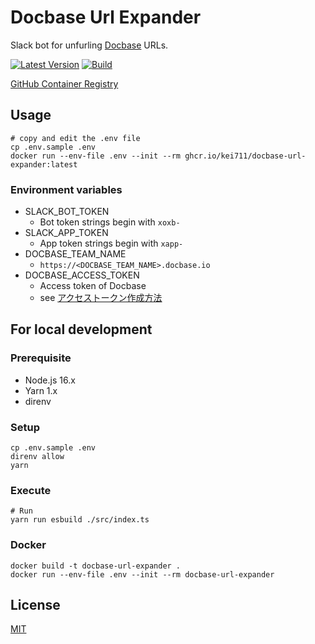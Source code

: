 # Docbase Url Expander

Slack bot for unfurling [Docbase](https://docbase.io) URLs.

[![Latest Version](https://img.shields.io/github/v/release/kei711/docbase-url-expander)](https://github.com/kei711/docbase-url-expander/releases)
[![Build](https://github.com/kei711/docbase-url-expander/actions/workflows/main.yml/badge.svg)](https://github.com/kei711/docbase-url-expander/actions/workflows/main.yml)

[GitHub Container Registry](https://github.com/kei711/docbase-url-expander/pkgs/container/docbase-url-expander)

## Usage

```shell
# copy and edit the .env file
cp .env.sample .env
docker run --env-file .env --init --rm ghcr.io/kei711/docbase-url-expander:latest
```

### Environment variables

- SLACK_BOT_TOKEN
  - Bot token strings begin with `xoxb-`
- SLACK_APP_TOKEN
  - App token strings begin with `xapp-`
- DOCBASE_TEAM_NAME
  - `https://<DOCBASE_TEAM_NAME>.docbase.io`
- DOCBASE_ACCESS_TOKEN
  - Access token of Docbase
  - see [アクセストークン作成方法](https://help.docbase.io/posts/45703#%E3%82%A2%E3%82%AF%E3%82%BB%E3%82%B9%E3%83%88%E3%83%BC%E3%82%AF%E3%83%B3%E4%BD%9C%E6%88%90%E6%96%B9%E6%B3%95)

## For local development

### Prerequisite

- Node.js 16.x
- Yarn 1.x
- direnv

### Setup

```shell
cp .env.sample .env
direnv allow
yarn
```

### Execute

```shell
# Run
yarn run esbuild ./src/index.ts
```

### Docker

```shell
docker build -t docbase-url-expander .
docker run --env-file .env --init --rm docbase-url-expander
```

## License

[MIT](./LICENSE)
